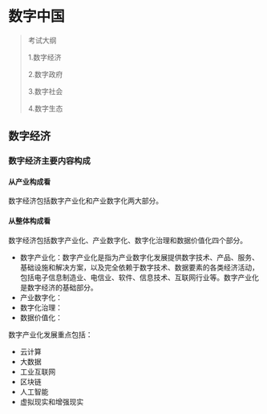 # 数字中国

> 考试大纲
>
> 1.数字经济
>
> 2.数字政府
>
> 3.数字社会
>
> 4.数字生态

## 数字经济

### 数字经济主要内容构成

#### 从产业构成看
数字经济包括数字产业化和产业数字化两大部分。


#### 从整体构成看

数字经济包括数字产业化、产业数字化、数字化治理和数据价值化四个部分。

- 数字产业化：数字产业化是指为产业数字化发展提供数字技术、产品、服务、基础设施和解决方案，以及完全依赖于数字技术、数据要素的各类经济活动，包括电子信息制造业、电信业、软件、信息技术、互联网行业等。数字产业化是数字经济的基础部分。
- 产业数字化：
- 数字化治理：
- 数据价值化：

数字产业化发展重点包括：

- 云计算
- 大数据
- 工业互联网
- 区块链
- 人工智能
- 虚拟现实和增强现实

